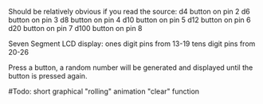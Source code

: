 Should be relatively obvious if you read the source:
d4 button on pin 2
d6 button on pin 3
d8 button on pin 4
d10 button on pin 5
d12 button on pin 6
d20 button on pin 7
d100 button on pin 8

Seven Segment LCD display:
ones digit pins from 13-19
tens digit pins from 20-26

Press a button, a random number will be generated and displayed until the button is pressed again.

#Todo:
short graphical "rolling" animation
"clear" function
